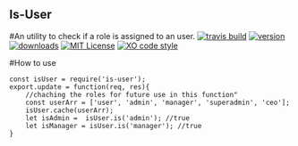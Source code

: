 ## Is-User

#An utility to check if a role is assigned to an user.
[![travis build](https://img.shields.io/travis/manishsaraan/is-user.svg?style=flat-square)](https://travis-ci.org/manishsaraan/is-user)
[![version](https://img.shields.io/npm/v/is-user.svg?style=flat-square)]((http://npm.im/is-user))
[![downloads](https://img.shields.io/npm/dm/is-user.svg?style=flat-square)](https://npm-stat.com/charts.html?package=is-user&from=2018-01-01&to=2019-03-16)
[![MIT License](https://img.shields.io/npm/l/is-user.svg?style=flat-square)](http://opensource.org/licenses/MIT)
[![XO code style](https://img.shields.io/badge/code_style-XO-5ed9c7.svg)](https://github.com/xojs/xo)

#How to use

```
const isUser = require('is-user');
export.update = function(req, res){
    //chaching the roles for future use in this function"
    const userArr = ['user', 'admin', 'manager', 'superadmin', 'ceo'];
    isUser.cache(userArr);
    let isAdmin =  isUser.is('admin'); //true
    let isManager = isUser.is('manager'); //true
}
```
